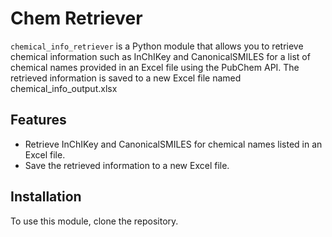 # Chem Retriever

`chemical_info_retriever` is a Python module that allows you to retrieve chemical information such as InChIKey and CanonicalSMILES for a list of chemical names provided in an Excel file using the PubChem API. The retrieved information is saved to a new Excel file named chemical_info_output.xlsx

## Features

- Retrieve InChIKey and CanonicalSMILES for chemical names listed in an Excel file.
- Save the retrieved information to a new Excel file.

## Installation

To use this module, clone the repository.

